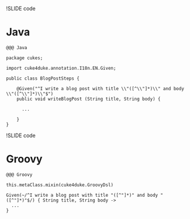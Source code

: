 !SLIDE code

# Java

    @@@ Java

    package cukes;

    import cuke4duke.annotation.I18n.EN.Given;

    public class BlogPostSteps {

        @Given("^I write a blog post with title \\"([^\\"]*)\\" and body \\"([^\\"]*)\\"$")
        public void writeBlogPost (String title, String body) {

          ...

        }
    }


!SLIDE code 

# Groovy

    @@@ Groovy

    this.metaClass.mixin(cuke4duke.GroovyDsl)

    Given(~/^I write a blog post with title "([^"]*)" and body "([^"]*)"$/) { String title, String body ->
      ...
    }
